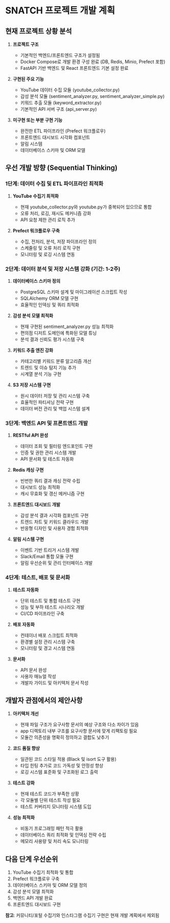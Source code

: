 # SNATCH 프로젝트 개발 계획

## 현재 프로젝트 상황 분석

1. **프로젝트 구조**
   - 기본적인 백엔드/프론트엔드 구조가 설정됨
   - Docker Compose로 개발 환경 구성 완료 (DB, Redis, Minio, Prefect 포함)
   - FastAPI 기반 백엔드 및 React 프론트엔드 기본 설정 완료

2. **구현된 주요 기능**
   - YouTube 데이터 수집 모듈 (youtube_collector.py)
   - 감성 분석 모듈 (sentiment_analyzer.py, sentiment_analyzer_simple.py)
   - 키워드 추출 모듈 (keyword_extractor.py)
   - 기본적인 API 서버 구조 (api_server.py)

3. **미구현 또는 부분 구현 기능**
   - 완전한 ETL 파이프라인 (Prefect 워크플로우)
   - 프론트엔드 대시보드 시각화 컴포넌트
   - 알림 시스템
   - 데이터베이스 스키마 및 ORM 모델

## 우선 개발 방향 (Sequential Thinking)

### 1단계: 데이터 수집 및 ETL 파이프라인 최적화 

1. **YouTube 수집기 최적화**
   - 현재 youtube_collector.py와 youtube.py가 중복되어 있으므로 통합
   - 오류 처리, 로깅, 재시도 메커니즘 강화
   - API 요청 제한 관리 로직 추가

2. **Prefect 워크플로우 구축**
   - 수집, 전처리, 분석, 저장 파이프라인 정의
   - 스케줄링 및 오류 처리 로직 구현
   - 모니터링 및 로깅 시스템 연동

### 2단계: 데이터 분석 및 저장 시스템 강화 (기간: 1-2주)

1. **데이터베이스 스키마 정의**
   - PostgreSQL 스키마 설계 및 마이그레이션 스크립트 작성
   - SQLAlchemy ORM 모델 구현
   - 효율적인 인덱싱 및 쿼리 최적화

2. **감성 분석 모델 최적화**
   - 현재 구현된 sentiment_analyzer.py 성능 최적화
   - 편의점 디저트 도메인에 특화된 모델 튜닝
   - 분석 결과 신뢰도 평가 시스템 구축

3. **키워드 추출 엔진 강화**
   - 카테고리별 키워드 분류 알고리즘 개선
   - 트렌드 및 이슈 탐지 기능 추가
   - 시계열 분석 기능 구현

4. **S3 저장 시스템 구현**
   - 원시 데이터 저장 및 관리 시스템 구축
   - 효율적인 파티셔닝 전략 구현
   - 데이터 버전 관리 및 백업 시스템 설계

### 3단계: 백엔드 API 및 프론트엔드 개발 

1. **RESTful API 완성**
   - 데이터 조회 및 필터링 엔드포인트 구현
   - 인증 및 권한 관리 시스템 개발
   - API 문서화 및 테스트 자동화

2. **Redis 캐싱 구현**
   - 빈번한 쿼리 결과 캐싱 전략 수립
   - 대시보드 성능 최적화
   - 캐시 무효화 및 갱신 메커니즘 구현

3. **프론트엔드 대시보드 개발**
   - 감성 분석 결과 시각화 컴포넌트 구현
   - 트렌드 차트 및 키워드 클라우드 개발
   - 반응형 디자인 및 사용자 경험 최적화

4. **알림 시스템 구현**
   - 이벤트 기반 트리거 시스템 개발
   - Slack/Email 통합 모듈 구현
   - 알림 우선순위 및 관리 인터페이스 개발

### 4단계: 테스트, 배포 및 문서화

1. **테스트 자동화**
   - 단위 테스트 및 통합 테스트 구현
   - 성능 및 부하 테스트 시나리오 개발
   - CI/CD 파이프라인 구축

2. **배포 자동화**
   - 컨테이너 배포 스크립트 최적화
   - 환경별 설정 관리 시스템 구축
   - 모니터링 및 경고 시스템 연동

3. **문서화**
   - API 문서 완성
   - 사용자 매뉴얼 작성
   - 개발자 가이드 및 아키텍처 문서 작성

## 개발자 관점에서의 제안사항

1. **아키텍처 개선**
   - 현재 파일 구조가 요구사항 문서의 예상 구조와 다소 차이가 있음
   - app 디렉토리 내부 구조를 요구사항 문서에 맞게 리팩토링 필요
   - 모듈간 의존성을 명확히 정의하고 결합도 낮추기

2. **코드 품질 향상**
   - 일관된 코드 스타일 적용 (Black 및 isort 도구 활용)
   - 타입 힌팅 추가로 코드 가독성 및 안정성 향상
   - 로깅 시스템 표준화 및 구조화된 로그 출력

3. **테스트 강화**
   - 현재 테스트 코드가 부족한 상황
   - 각 모듈별 단위 테스트 작성 필요
   - 테스트 커버리지 모니터링 시스템 도입

4. **성능 최적화**
   - 비동기 프로그래밍 패턴 적극 활용
   - 데이터베이스 쿼리 최적화 및 인덱싱 전략 수립
   - 메모리 사용량 및 처리 속도 모니터링

## 다음 단계 우선순위

1. YouTube 수집기 최적화 및 통합
2. Prefect 워크플로우 구축
3. 데이터베이스 스키마 및 ORM 모델 정의
4. 감성 분석 모델 최적화
5. 백엔드 API 개발 완료
6. 프론트엔드 대시보드 구현

**참고**: 커뮤니티/포털 수집기와 인스타그램 수집기 구현은 현재 개발 계획에서 제외됨 